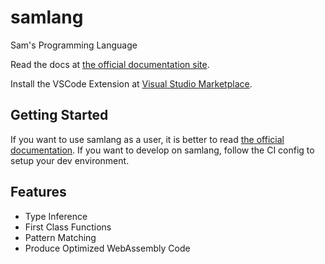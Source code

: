 # samlang

Sam's Programming Language

Read the docs at [the official documentation site](https://samlang.io).

Install the VSCode Extension at [Visual Studio Marketplace](https://marketplace.visualstudio.com/items?itemName=dev-sam.vscode-samlang).

## Getting Started

If you want to use samlang as a user, it is better to read
[the official documentation](https://samlang.io). If you want to develop on samlang, follow the CI
config to setup your dev environment.

## Features

- Type Inference
- First Class Functions
- Pattern Matching
- Produce Optimized WebAssembly Code
